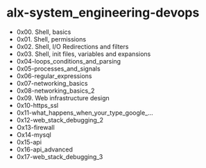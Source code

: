 # alx-system_engineering-devops
- 0x00. Shell, basics
- 0x01. Shell, permissions
- 0x02. Shell, I/O Redirections and filters
- 0x03. Shell, init files, variables and expansions
- 0x04-loops_conditions_and_parsing
- 0x05-processes_and_signals
- 0x06-regular_expressions
- 0x07-networking_basics
- 0x08-networking_basics_2
- 0x09. Web infrastructure design
- 0x10-https_ssl
- 0x11-what_happens_when_your_type_google_...
- 0x12-web_stack_debugging_2
- Ox13-firewall
- Ox14-mysql
- 0x15-api
- 0x16-api_advanced
- 0x17-web_stack_debugging_3

